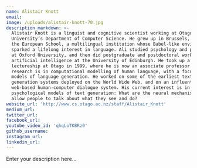 ```yaml
---
name: Alistair Knott
email:
image: /uploads/alistair-knott-70.jpg
description_markdown: >-
  Alistair Knott is a linguist and cognitive scientist working at Otago
  University‘s Department of Computer Science. He grew up in Brussels, attending
  the European School, a multilingual institution whose Babel-like environment
  sparked a lifelong interest in language. Ali studied psychology and philosophy
  at Oxford University, and then did postgraduate and postdoctoral work in
  artificial intelligence at the University of Edinburgh. He took up a
  lectureship at Otago in 1999, where he is now an associate professor. Ali’s
  research is in computational modelling of human language, with a focus on
  models of language generation. He worked on some of the earliest text
  generation systems deployed on the World Wide Web, and on an influential
  web-based human-computer dialogue system. His current interest is in
  psychological models of text generation: What are the neural mechanisms which
  allow people to talk about what they see and do?
website_url: 'http://www.cs.otago.ac.nz/staff/Alistair_Knott'
medium_url:
twitter_url:
facebook_url:
youtube_video_id: 'qhqLoTKBRz0'
github_username:
instagram_url:
linkedin_url:
---
```


Enter your description here...
